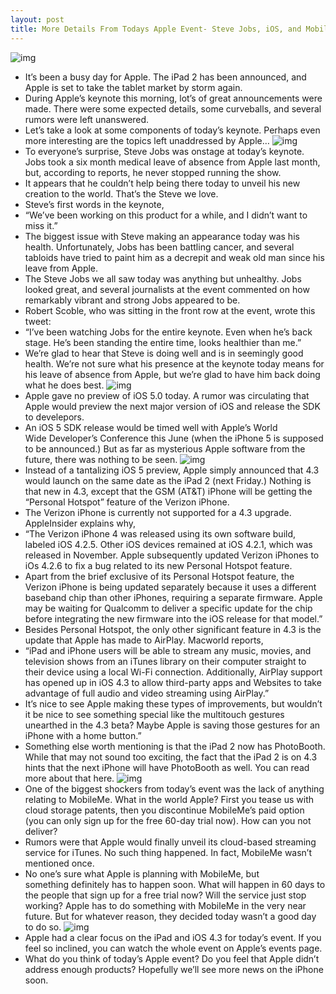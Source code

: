 ```yaml
---
layout: post
title: More Details From Todays Apple Event- Steve Jobs, iOS, and MobileMe
---
```

![img](http://media.idownloadblog.com/wp-content/uploads/2011/03/front-of-iPad-2-event.jpeg)
* It’s been a busy day for Apple. The iPad 2 has been announced, and Apple is set to take the tablet market by storm again.
* During Apple’s keynote this morning, lot’s of great announcements were made. There were some expected details, some curveballs, and several rumors were left unanswered.
* Let’s take a look at some components of today’s keynote. Perhaps even more interesting are the topics left unaddressed by Apple…
![img](http://media.idownloadblog.com/wp-content/uploads/2011/03/STEVE-JOBS-IPAD-2-EVENT.jpeg)
* To everyone’s surprise, Steve Jobs was onstage at today’s keynote. Jobs took a six month medical leave of absence from Apple last month, but, according to reports, he never stopped running the show.
* It appears that he couldn’t help being there today to unveil his new creation to the world. That’s the Steve we love.
* Steve’s first words in the keynote,
* “We’ve been working on this product for a while, and I didn’t want to miss it.”
* The biggest issue with Steve making an appearance today was his health. Unfortunately, Jobs has been battling cancer, and several tabloids have tried to paint him as a decrepit and weak old man since his leave from Apple.
* The Steve Jobs we all saw today was anything but unhealthy. Jobs looked great, and several journalists at the event commented on how remarkably vibrant and strong Jobs appeared to be.
* Robert Scoble, who was sitting in the front row at the event, wrote this tweet:
* “I’ve been watching Jobs for the entire keynote. Even when he’s back stage. He’s been standing the entire time, looks healthier than me.”
* We’re glad to hear that Steve is doing well and is in seemingly good health. We’re not sure what his presence at the keynote today means for his leave of absence from Apple, but we’re glad to have him back doing what he does best.
![img](http://media.idownloadblog.com/wp-content/uploads/2011/03/iOS-5-e1299018291670.jpeg)
* Apple gave no preview of iOS 5.0 today. A rumor was circulating that Apple would preview the next major version of iOS and release the SDK to develepors.
* An iOS 5 SDK release would be timed well with Apple’s World Wide Developer’s Conference this June (when the iPhone 5 is supposed to be announced.) But as far as mysterious Apple software from the future, there was nothing to be seen.
![img](http://media.idownloadblog.com/wp-content/uploads/2011/03/iOS-4.3-GSM-Only.png)
* Instead of a tantalizing iOS 5 preview, Apple simply announced that 4.3 would launch on the same date as the iPad 2 (next Friday.) Nothing is that new in 4.3, except that the GSM (AT&T) iPhone will be getting the “Personal Hotspot” feature of the Verizon iPhone.
* The Verizon iPhone is currently not supported for a 4.3 upgrade. AppleInsider explains why,
* “The Verizon iPhone 4 was released using its own software build, labeled iOS 4.2.5. Other iOS devices remained at iOS 4.2.1, which was released in November. Apple subsequently updated Verizon iPhones to iOs 4.2.6 to fix a bug related to its new Personal Hotspot feature.
* Apart from the brief exclusive of its Personal Hotspot feature, the Verizon iPhone is being updated separately because it uses a different baseband chip than other iPhones, requiring a separate firmware. Apple may be waiting for Qualcomm to deliver a specific update for the chip before integrating the new firmware into the iOS release for that model.”
* Besides Personal Hotspot, the only other significant feature in 4.3 is the update that Apple has made to AirPlay. Macworld reports,
* “iPad and iPhone users will be able to stream any music, movies, and television shows from an iTunes library on their computer straight to their device using a local Wi-Fi connection. Additionally, AirPlay support has opened up in iOS 4.3 to allow third-party apps and Websites to take advantage of full audio and video streaming using AirPlay.”
* It’s nice to see Apple making these types of improvements, but wouldn’t it be nice to see something special like the multitouch gestures unearthed in the 4.3 beta? Maybe Apple is saving those gestures for an iPhone with a home button.”
* Something else worth mentioning is that the iPad 2 now has PhotoBooth. While that may not sound too exciting, the fact that the iPad 2 is on 4.3 hints that the next iPhone will have PhotoBooth as well. You can read more about that here.
![img](http://media.idownloadblog.com/wp-content/uploads/2011/02/MobileMe1.png)
* One of the biggest shockers from today’s event was the lack of anything relating to MobileMe. What in the world Apple? First you tease us with cloud storage patents, then you discontinue MobileMe’s paid option (you can only sign up for the free 60-day trial now). How can you not deliver?
* Rumors were that Apple would finally unveil its cloud-based streaming service for iTunes. No such thing happened. In fact, MobileMe wasn’t mentioned once.
* No one’s sure what Apple is planning with MobileMe, but something definitely has to happen soon. What will happen in 60 days to the people that sign up for a free trial now? Will the service just stop working? Apple has to do something with MobileMe in the very near future. But for whatever reason, they decided today wasn’t a good day to do so.
![img](http://media.idownloadblog.com/wp-content/uploads/2011/03/audience-at-Apple-event.jpeg)
* Apple had a clear focus on the iPad and iOS 4.3 for today’s event. If you feel so inclined, you can watch the whole event on Apple’s events page.
* What do you think of today’s Apple event? Do you feel that Apple didn’t address enough products? Hopefully we’ll see more news on the iPhone soon.


